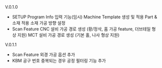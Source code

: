 V.0.1.0
- SETUP
  Program Info 입력 기능(임시)
  Machine Template 생성 및 적용
  Part & 소재 적용
  소재 가공 방향 설정
- Scan Feature
  CNC 설비 가공 경로 생성 (황/정삭, 홈 가공 feature, 더브테일 형상 지원)
  MCT 설비 가공 경로 생성 (기본 홀, 나사 형상 지원)

V.0.1.1
- Scan Feature
  외경 가공 옵션 추가
- KBM
  공구 번호 중복되는 경우 공정 필터링 기능 추가

